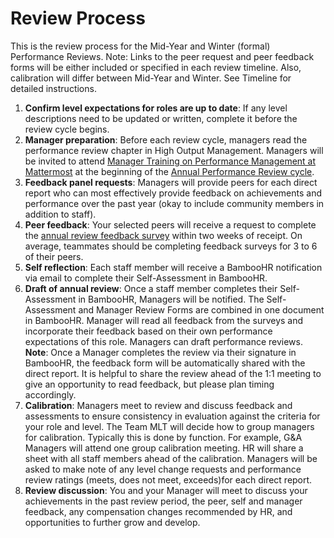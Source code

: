 # Review Process

This is the review process for the Mid-Year and Winter (formal) Performance Reviews. Note: Links to the peer request and peer feedback forms will be either included or specified in each review timeline. Also, calibration will differ between Mid-Year and Winter. See Timeline for detailed instructions.

1. **Confirm level expectations for roles are up to date**: If any level descriptions need to be updated or written, complete it before the review cycle begins. 
2. **Manager preparation**: Before each review cycle, managers read the performance review chapter in High Output Management. Managers will be invited to attend [Manager Training on Performance Management at Mattermost](https://handbook.mattermost.com/operations/workplace/people/performance-reviews-50#manager-training) at the beginning of the [Annual Performance Review cycle](https://handbook.mattermost.com/operations/workplace/people/performance-reviews-50#what-is-the-process).  
3. **Feedback panel requests**: Managers will provide peers for each direct report who can most effectively provide feedback on achievements and performance over the past year \(okay to include community members in addition to staff\).  
4. **Peer feedback**: Your selected peers will receive a request to complete the [annual review feedback survey](https://docs.google.com/forms/d/1JNlDCAOgUjjLSJj5EoNe7Pl5kqN6KN7LaEIlM5L9LXw/edit) within two weeks of receipt. On average, teammates should be completing feedback surveys for 3 to 6 of their peers. 
5. **Self reflection**: Each staff member will receive a BambooHR notification via email to complete their Self-Assessment in BambooHR. 
6. **Draft of annual review**: Once a staff member completes their Self-Assessment in BambooHR, Managers will be notified. The Self-Assessment and Manager Review Forms are combined in one document in BambooHR. Manager will read all feedback from the surveys and incorporate their feedback based on their own performance expectations of this role. Managers can draft performance reviews. 
**Note**: Once a Manager completes the review via their signature in BambooHR, the feedback form will be automatically shared with the direct report. It is helpful to share the review ahead of the 1:1 meeting to give an opportunity to read feedback, but please plan timing accordingly.  
9. **Calibration**: Managers meet to review and discuss feedback and assessments to ensure consistency in evaluation against the criteria for your role and level. The Team MLT will decide how to group managers for calibration. Typically this is done by function. For example, G&A Managers will attend one group calibration meeting. HR will share a sheet with all staff members ahead of the calibration. Managers will be asked to make note of any level change requests and performance review ratings (meets, does not meet, exceeds)for each direct report. 
10. **Review discussion**: You and your Manager will meet to discuss your achievements in the past review period, the peer, self and manager feedback, any compensation changes recommended by HR, and opportunities to further grow and develop.


